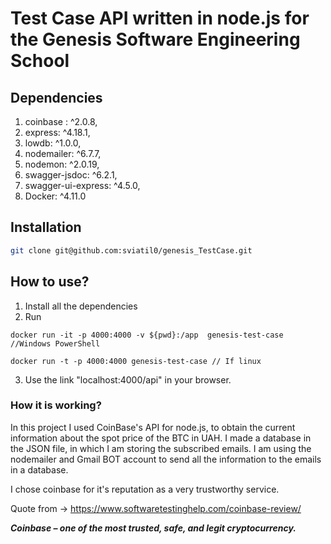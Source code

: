 # Test Case API written in node.js for the Genesis Software Engineering School

## Dependencies
1.    coinbase : ^2.0.8,
2.    express: ^4.18.1,
3.    lowdb: ^1.0.0,
4.    nodemailer: ^6.7.7,
5.    nodemon: ^2.0.19,
6.    swagger-jsdoc: ^6.2.1,
7.    swagger-ui-express: ^4.5.0,
8.    Docker: ^4.11.0

## Installation
```bash
git clone git@github.com:sviatil0/genesis_TestCase.git 

```
## How to use?

1. Install all the dependencies 
2. Run 

```
docker run -it -p 4000:4000 -v ${pwd}:/app  genesis-test-case //Windows PowerShell

docker run -t -p 4000:4000 genesis-test-case // If linux

```



3. Use the link "localhost:4000/api" in your browser. 

### How it is working?

In this project I used CoinBase's API for node.js, to obtain the current information about the spot price of the BTC in UAH. I made a database in the JSON file, in which I am storing the subscribed emails. I am using the nodemailer and Gmail BOT account to send all the information to the emails in a database.

I chose coinbase for it's reputation as a very trustworthy service.

Quote from -> https://www.softwaretestinghelp.com/coinbase-review/

***Coinbase – one of the most trusted, safe, and legit cryptocurrency.***